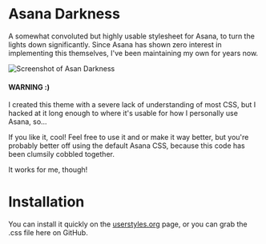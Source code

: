 # Asana Darkness
A somewhat convoluted but highly usable stylesheet for Asana, to turn the lights down significantly. Since Asana has shown zero interest in implementing this themselves, I've been maintaining my own for years now.

![Screenshot of Asan Darkness](https://i.imgur.com/69HO4PU.jpg)

#### WARNING :)
I created this theme with a severe lack of understanding of most CSS, but I hacked at it long enough to where it's usable for how I personally use Asana, so...

If you like it, cool! Feel free to use it and or make it way better, but you're probably better off using the default Asana CSS, because this code has been clumsily cobbled together.

It works for me, though!

# Installation
You can install it quickly on the [userstyles.org](https://userstyles.org/styles/150563/asana-darkness) page, or you can grab the .css file here on GitHub.
